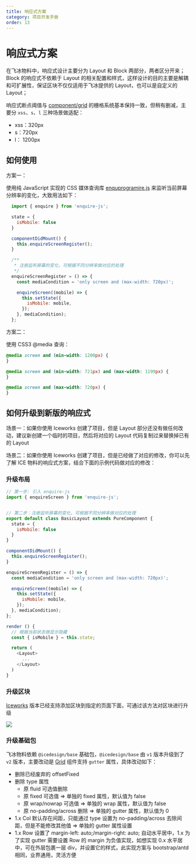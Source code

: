 ```yaml
---
title: 响应式方案
category: 项目开发手册
order: 13
---
```


# 响应式方案

在飞冰物料中，响应式设计主要分为 Layout 和 Block 两部分，两者区分开来；Block 的响应式不依赖于 Layout 的相关配置和样式，这样设计的目的主要是解耦和可扩展性，保证区块不仅仅适用于飞冰提供的 Layout，也可以是自定义的 Layout；

响应式断点阈值与 [component/grid](https://alibaba.github.io/ice//component/grid) 的栅格系统基本保持一致，但稍有删减，主要分 `xss`、`s`、`l` 三种场景做适配：

- xss：320px
- s：720px
- l： 1200px

## 如何使用

方案一：

使用纯 JavaScript 实现的 CSS 媒体查询库 [enquprogramire.js](https://github.com/WickyNilliams/enquire.js) 来监听当前屏幕分辨率的变化，大致用法如下：

```js
  import { enquire } from 'enquire-js';

  state = {
    isMobile: false
  }

  componentDidMount() {
    this.enquireScreenRegister();
  }

  /**
   * 注册监听屏幕的变化，可根据不同分辨率做对应的处理
   */
  enquireScreenRegister = () => {
    const mediaCondition = 'only screen and (max-width: 720px)';

    enquireScreen((mobile) => {
      this.setState({
        isMobile: mobile,
      });
    }, mediaCondition);
  };
```

方案二：

使用 CSS3 @media 查询：

```css
@media screen and (min-width: 1200px) {
}

@media screen and (min-width: 721px) and (max-width: 1199px) {
}

@media screen and (max-width: 720px) {
}
```

## 如何升级到新版的响应式

场景一：如果你使用 Iceworks 创建了项目，但是 Layout 部分还没有做任何改动，建议新创建一个临时的项目，然后将对应的 Layout 代码复制过来替换掉已有的 Layout

场景二：如果你使用 Iceworks 创建了项目，但是已经做了对应的修改，你可以先了解 ICE 物料的响应式方案，结合下面的示例代码做对应的修改：

### 升级布局

```js
// 第一步: 引入 enquire-js
import { enquireScreen } from 'enquire-js';


// 第二步：注册监听屏幕的变化，可根据不同分辨率做对应的处理
export default class BasicLayout extends PureComponent {
  state = {
    isMobile: false
  }
}

componentDidMount() {
  this.enquireScreenRegister();
}

enquireScreenRegister = () => {
  const mediaCondition = 'only screen and (max-width: 720px)';

  enquireScreen((mobile) => {
    this.setState({
      isMobile: mobile,
    });
  }, mediaCondition);
};

render () {
  // 根据当前状态做显示隐藏
  const { isMobile } = this.state;

  return (
    <Layout>
      ...
    </Layout>
  )
}
```

### 升级区块

[Iceworks](https://alibaba.github.io/ice/iceworks) 版本已经支持添加区块到指定的页面下面，可通过该方法对区块进行升级

![](https://img.alicdn.com/tfs/TB16S2cdxSYBuNjSspjXXX73VXa-1732-1346.png)

### 升级基础包

飞冰物料依赖 `@icedesign/base` 基础包，`@icedesign/base` 由 `v1` 版本升级到了 `v2` 版本，主要改动是 [Grid](https://alibaba.github.io/ice/#/component/grid) 组件支持 `gutter` 属性，具体改动如下：

- 删除已经废弃的 offsetFixed
- 删除 type 属性
  - 原 fluid 可选值删除
  - 原 fixed 可选值 => 单独的 fixed 属性，默认值为 false
  - 原 wrap/nowrap 可选值 => 单独的 wrap 属性，默认值为 false
  - 原 no-padding/across 删除 => 单独的 gutter 属性，默认值为 0
- 1.x Col 默认存在间距，只能通过 type 设置为 no-padding/across 去除间距，但是不能修改其他值 => 单独的 gutter 属性设置
- 1.x Row 设置了 margin-left: auto;/margin-right: auto; 自动水平居中，1.x 为了实现 gutter 需要设置 Row 的 margin 为负值实现，如想实现 0.x 水平居中，可在外层包裹一层 div，并设置它的样式，此实现方案与 bootstrap/antd 相同，业界通用，灵活方便
